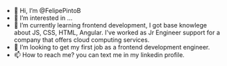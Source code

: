 - 👋 Hi, I’m @FelipePintoB
- 👀 I’m interested in ...
- 🌱 I’m currently learning frontend development, I got base knowlege about JS, CSS, HTML, Angular. I've worked as Jr Engineer support for a company that offers
  cloud computing services.
- 💞️ I’m looking to get my first job as a frontend development engineer.
- 📫 How to reach me? you can text me in my linkedin profile.
